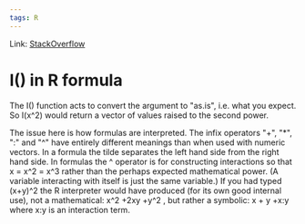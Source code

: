 ```yaml
---
tags: R
---
```

Link: [StackOverflow](https://stackoverflow.com/questions/8055508/in-r-formulas-why-do-i-have-to-use-the-i-function-on-power-terms-like-y-i)

# I() in R formula
The I() function acts to convert the argument to "as.is", i.e. what you expect. So I(x^2) would return a vector of values raised to the second power.

The issue here is how formulas are interpreted. The infix operators "+", "*", ":" and "^" have entirely different meanings than when used with numeric vectors. In a formula the tilde separates the left hand side from the right hand side. In formulas the ^ operator is for constructing interactions so that x = x^2 = x^3 rather than the perhaps expected mathematical power. (A variable interacting with itself is just the same variable.) If you had typed (x+y)^2 the R interpreter would have produced (for its own good internal use), not a mathematical: x^2 +2xy +y^2 , but rather a symbolic: x + y +x:y where x:y is an interaction term.

